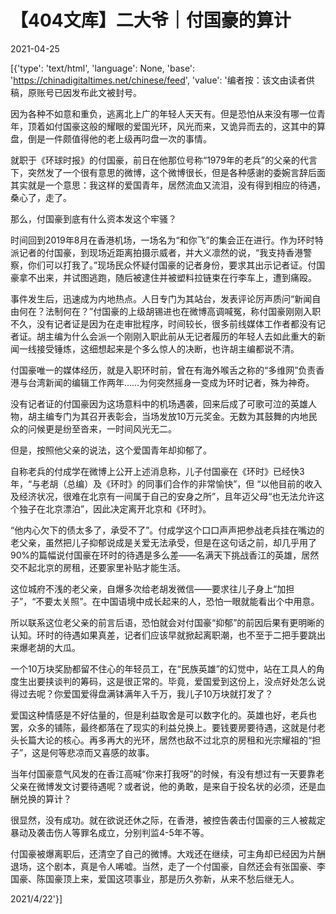 # 【404文库】二大爷｜付国豪的算计

2021-04-25

[{'type': 'text/html', 'language': None, 'base': 'https://chinadigitaltimes.net/chinese/feed', 'value': '编者按：该文由读者供稿，原账号已因发布此文被封号。

因为各种不如意和重负，逃离北上广的年轻人天天有。但是恐怕从来没有哪一位青年，顶着如付国豪这般的耀眼的爱国光环，风光而来，又诡异而去的，这其中的算盘，倒是一件颇值得他的老上级再叼盘一次的事情。

就职于《环球时报》的付国豪，前日在他那位号称“1979年的老兵”的父亲的代言下，突然发了一个很有意思的微博，这个微博很长，但是各种感谢的委婉言辞后面其实就是一个意思：我这样的爱国青年，居然流血又流泪，没有得到相应的待遇，桑心了，走了。

那么，付国豪到底有什么资本发这个牢骚？

时间回到2019年8月在香港机场，一场名为“和你飞”的集会正在进行。作为环时特派记者的付国豪，到现场近距离拍摄示威者，并大义凛然的说，“我支持香港警察，你们可以打我了。”现场民众怀疑付国豪的记者身份，要求其出示记者证。付国豪拿不出来，并试图逃跑，随后被逮住并被塑料拉链束在行李车上，遭到痛殴。

事件发生后，迅速成为内地热点。人日专门为其站台，发表评论厉声质问“新闻自由何在？法制何在？”付国豪的上级胡锡进也在微博高调喊冤，称付国豪刚刚入职不久，没有记者证是因为在走审批程序，时间较长，很多前线媒体工作者都没有记者证。胡主编为什么会派一个刚刚入职此前从无记者履历的年轻人去如此重大的新闻一线接受锤炼，这细想起来是个多么惊人的决断，也许胡主编都说不清。

付国豪唯一的媒体经历，就是入职环时前，曾在有海外喉舌之称的“多维网”负责香港与台湾新闻的编辑工作两年……为何突然摇身一变成为环时记者，殊为神奇。

没有记者证的付国豪因为这场意料中的机场遇袭，回来后成了可歌可泣的英雄人物，胡主编专门为其召开表彰会，当场发放10万元奖金。无数为其鼓舞的内地民众的问候更是纷至沓来，一时间风光无二。

但是，按照他父亲的说法，这个爱国青年却抑郁了。

自称老兵的付成学在微博上公开上述消息称，儿子付国豪在《环时》已经快3年，“与老胡（总编）及《环时》的同事们合作的非常愉快”，但 “以他目前的收入及经济状况，很难在北京有一间属于自己的安身之所”，且年迈父母“也无法允许这个独子在北京漂泊”，因此决定离开北京和《环时》。

“他内心欠下的债太多了，承受不了”。付成学这个口口声声把参战老兵挂在嘴边的老父亲，虽然把儿子抑郁说成是关爱无法承受，但是在这句话之前，却几乎用了90%的篇幅说付国豪在环时的待遇是多么差——名满天下挑战香江的英雄，居然交不起北京的房租，还要家里补贴才能生活。

这位城府不浅的老父亲，自爆多次给老胡发微信——要求往儿子身上“加担子”，“不要太关照”。在中国语境中成长起来的人，恐怕一眼就能看出个中用意。

所以联系这位老父亲的前言后语，恐怕就会对付国豪“抑郁”的前因后果有更明晰的认知。环时的待遇如果真差，记者们应该早就掀起离职潮，也不至于二把手要跳出来爆老胡的大瓜。

一个10万块奖励都留不住心的年轻员工，在“民族英雄”的幻觉中，站在工具人的角度生出要挟谈判的筹码，这是很正常的。毕竟，爱国爱到这份上，没点好处怎么说得过去呢？你爱国爱得盘满钵满年入千万，我儿子10万块就打发了？

爱国这种情感是不好估量的，但是利益取舍是可以数字化的。英雄也好，老兵也罢，众多的铺陈，最终都落在了现实的利益兑换上。要钱要房要待遇，这就是付老头长篇大论的核心。再多再大的光环，居然也敌不过北京的房租和光宗耀祖的“担子”，这是何等悲凉而又喜感的故事。

当年付国豪意气风发的在香江高喊“你来打我呀”的时候，有没有想过有一天要靠老父亲在微博发文讨要待遇呢？或者说，他的勇敢，是来自于投名状的必须，还是血酬兑换的算计？

很显然，没有成功。就在欲说还休之际，在香港，被控告袭击付国豪的三人被裁定暴动及袭击伤人等罪名成立，分别判监4-5年不等。

付国豪被爆离职后，还清空了自己的微博。大戏还在继续，可主角却已经因为片酬退场，这个剧本，真是令人唏嘘。当然，走了一个付国豪，自然还会有张国豪、李国豪、陈国豪顶上来，爱国这项事业，那是历久弥新，从来不愁后继无人。

2021/4/22'}]